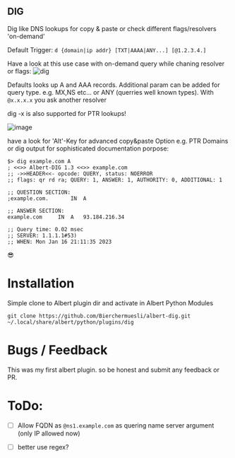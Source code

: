 ## DIG
Dig like DNS lookups for copy & paste or check different flags/resolvers 'on-demand'

Default Trigger: `d {domain|ip addr} [TXT|AAAA|ANY...] [@1.2.3.4.]`


Have a look at this use case with on-demand query while chaning resolver or flags: 
![dig](https://user-images.githubusercontent.com/13567009/125499183-8890eb50-20b8-433e-8aac-ce9de2d66201.gif)

Defaults looks up A and AAA records. Additional param can be added for query type. e.g. MX,NS etc... or ANY (querries well known types). With `@x.x.x.x` you ask another resolver

dig -x is also supported for PTR lookups!

![image](https://user-images.githubusercontent.com/13567009/116216559-0b5c9480-a749-11eb-86d7-2d429ef7cfe4.png)

have a look for 'Alt'-Key for advanced copy&paste Option e.g. PTR Domains or dig output for sophisticated documentation porpose:

```
$> dig example.com A
; <<>> Albert-DIG 1.3 <<>> example.com
;; ->>HEADER<<- opcode: QUERY, status: NOERROR
;; flags: qr rd ra; QUERY: 1, ANSWER: 1, AUTHORITY: 0, ADDITIONAL: 1

;; QUESTION SECTION:
;example.com.		IN	A

;; ANSWER SECTION:
example.com		IN	A	93.184.216.34

;; Query time: 0.02 msec
;; SERVER: 1.1.1.1#53)
;; WHEN: Mon Jan 16 21:11:35 2023

```


😎



# Installation

Simple clone to Albert plugin dir and activate in Albert Python Modules
```
git clone https://github.com/Bierchermuesli/albert-dig.git ~/.local/share/albert/python/plugins/dig
```


# Bugs / Feedback
This was my first albert plugin. so be honest and submit any feedback or PR. 

# ToDo:
 * [ ] Allow FQDN as `@ns1.example.com` as quering name server argument (only IP allowed now) 
 * [ ] better use regex?


